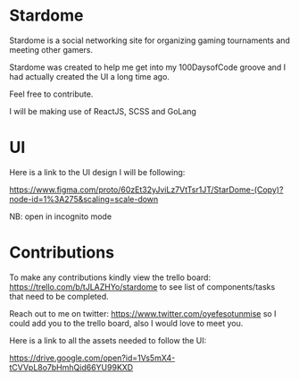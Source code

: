 # Stardome
Stardome is a social networking site for organizing gaming tournaments and meeting other gamers.

Stardome was created to help me get into my 100DaysofCode groove and I had actually created the UI a long time ago.

Feel free to contribute.

I will be making use of ReactJS, SCSS and GoLang

# UI
Here is a link to the UI design I will be following: 

https://www.figma.com/proto/60zEt32yJviLz7VtTsr1JT/StarDome-(Copy)?node-id=1%3A275&scaling=scale-down 

NB: open in incognito mode

# Contributions
To make any contributions kindly view the trello board: https://trello.com/b/tJLAZHYo/stardome to see list of components/tasks that need to be completed.

Reach out to me on twitter: https://www.twitter.com/oyefesotunmise so I could add you to the trello board, also I would love to meet you.

Here is a link to all the assets needed to follow the UI:

https://drive.google.com/open?id=1Vs5mX4-tCVVpL8o7bHmhQid66YU99KXD
